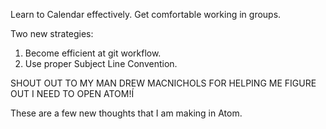 Learn to Calendar effectively.
Get comfortable working in groups.

Two new strategies:
  1. Become efficient at git workflow.
  2. Use proper Subject Line Convention.

SHOUT OUT TO MY MAN DREW MACNICHOLS FOR HELPING ME FIGURE OUT I NEED TO OPEN ATOM!Í

These are a few new thoughts that I am making in Atom.
